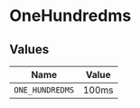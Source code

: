 # OneHundredms


## Values

| Name            | Value           |
| --------------- | --------------- |
| `ONE_HUNDREDMS` | 100ms           |